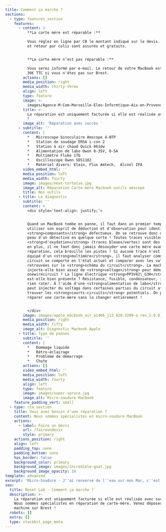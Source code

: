 ```yaml
---
title: Comment ça marche ?
sections:
  - type: features_section
    features:
      - content: >
          **La carte mère est réparable :**

          Vous réglez en ligne par CB le montant indiqué sur le devis. L’envoi
          et retour par colis sont assurés et gratuits.


          **La carte mère n’est pas réparable :**

          Vous serez informé par e-mail. Le retour de votre MacBook est facturé
          30€ TTC si vous n'êtes pas sur Brest. 
        actions: []
        media_position: right
        media_width: thirty-three
        align: left
        type: feature
        image: >-
          images/Agence-M-Com-Marseille-Eleo-Informtique-Aix-en-Provence-Icone-advice.svg
        title: >-
          La réparation est uniquement facturée si elle est réalisée avec succès
          !
        image_alt: 'Réparation avec succès '
      - subtitle: ''
        content: |
          *   Microscope binoculaire Amscope 4-NTP
          *   Station de soudage ERSA i-con 2
          *   Station à air chaud Quick 861dw
          *   Alimentation de labo Owon 0-35V, 0-5A
          *   Multimètre Fluke 17b
          *   Oscilloscope Owon SDS1102
          *   Matériel divers: Etain, Flux Amtech,  Alcool IPA
        video_embed_html: ''
        media_position: left
        media_width: fourty
        image: images/neat-tortoise.jpg
        image_alt: Réparation Carte-mère Macbook outils amscope
        title: Nos outils
      - title: Le diagnostic
        subtitle: ''
        content: >
          <div style='text-align: justify;'> 


          Quand un MacBook tombe en panne, il faut dans un premier temps
          utiliser son esprit de déduction et d'observation pour identifier les
          <strong>composants</strong> défectueux. On se retrouve donc dans la
          peau d'un détective en quelque sorte ! Toutes traces visibles
          <strong>d'oxydation</strong> (traces bleues/vertes) sont des indices
          en plus, il ne faut donc jamais désoxyder une carte mère avant la
          réparation, cela brouille les pistes ! Si aucune trace n'est présente,
          équipé d'un <strong>multimère</strong>, il faut analyser comment le
          circuit se comporte en l'état actuel et comparer avec les valeurs
          retrouvées sur le <strong>schéma du circuit</strong>. La machine
          injecte-elle bien assez de <strong>voltage</strong> pour démarrer le
          onewirecircuit ? La ligne électrique <strong>PP3V42\_G3H</strong>
          est-elle bien présente ? Résistance, fusible, condensateur, il ne faut
          rien rater. À l'aide d'une <strong>alimentation de labo</strong>, on
          peut injecter du voltage dans certaines parties du circuit afin d'en
          trouver les <strong>courts-circuits</strong> potentiels. On peut ainsi
          réparer une carte-mère sans la changer entièrement !


          </div>
        image: images/apple_macbook_air_a1466_j13_820-3209-a_rev_2.0.0_sch.pdf_2.png
        media_position: right
        media_width: fifty
        image_alt: Diagnostic Macbook Apple
      - title: Type de pannes
        subtitle: ''
        content: |
          *   Dommage liquide
          *   Rétro-éclairage
          *   Problème de démarrage
          *   Chute
        actions: []
        video_embed_html: ''
        media_position: left
        media_width: fourty
        align: left
        type: feature
        image: images/super-spruce.jpg
        image_alt: Micro-soudure Macbook
    feature_padding_vert: small
  - type: cta_section
    title: Vous avez besoin d'une réparation ?
    content: Nous sommes spécialistes en micro-soudure MacBook
    actions:
      - label: Faire un devis
        url: /faireundevis
        style: primary
    actions_position: right
    align: left
    padding_top: none
    padding_bottom: none
    has_border: false
    background_color: primary
    background_image: images/incredible-goat.jpg
    background_image_opacity: 10
template: advanced
excerpt: 'Micro-Soudure - J''ai renversé de l''eau sur mon Mac, c''est grave ?'
seo:
  title: Reset Lab - Comment ça marche ?
  description: >-
    La réparation est uniquement facturée si elle est réalisée avec succès !
    Nous sommes spécialistes en réparation de carte-mère. Venez déposer votre
    machine sur Brest ! 
  robots: []
  extra: []
  type: stackbit_page_meta
---
```

